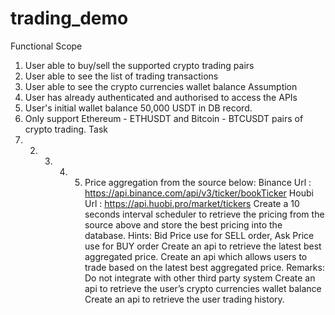 # trading_demo

Functional Scope
1. User able to buy/sell the supported crypto trading pairs
2. User able to see the list of trading transactions
3. User able to see the crypto currencies wallet balance
   Assumption
1. User has already authenticated and authorised to access the APIs
2. User's initial wallet balance 50,000 USDT in DB record.
3. Only support Ethereum - ETHUSDT and Bitcoin - BTCUSDT pairs of crypto
   trading.
   Task
1. 2. 3. 4. 5. Price aggregation from the source below:
               Binance
               Url : https://api.binance.com/api/v3/ticker/bookTicker
               Houbi
               Url : https://api.huobi.pro/market/tickers
               Create a 10 seconds interval scheduler to retrieve the pricing from the source
               above and store the best pricing into the database.
               Hints: Bid Price use for SELL order, Ask Price use for BUY order
               Create an api to retrieve the latest best aggregated price.
               Create an api which allows users to trade based on the latest best aggregated
               price.
               Remarks: Do not integrate with other third party system
               Create an api to retrieve the user’s crypto currencies wallet balance
               Create an api to retrieve the user trading history.
